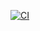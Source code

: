 [![CI](https://github.com/daazarov/EVEOnline.ESI.Communication/actions/workflows/ci.yml/badge.svg?branch=main&event=push)](https://github.com/daazarov/EVEOnline.ESI.Communication/actions/workflows/ci.yml)
